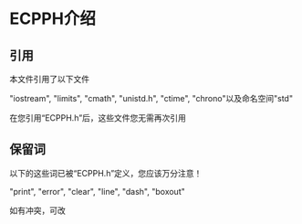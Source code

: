 # ECPPH介绍

## 引用

本文件引用了以下文件

"iostream", "limits", "cmath", "unistd.h", "ctime", "chrono"以及命名空间"std"

在您引用“ECPPH.h”后，这些文件您无需再次引用

## 保留词

以下的这些词已被“ECPPH.h”定义，您应该万分注意！

"print", "error", "clear", "line", "dash", "boxout"

如有冲突，可改